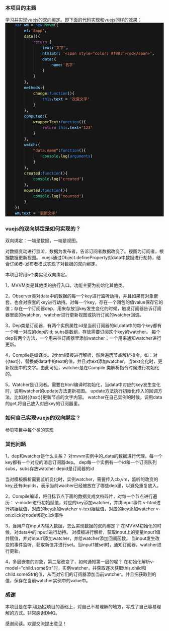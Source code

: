 ### 本项目的主题
学习并实现vuejs的双向绑定。即下面的代码实现和vuejs同样的效果：
![code](./image/code.png)

### vuejs的双向绑定是如何实现的？
双向绑定：一端是数据，一端是视图。

对数据变动进行监听，数据为发布者，告诉订阅者数据改变了。视图为订阅者，根据数据更新视图。
vuejs通过Object.defineProperty对data中数据进行劫持，结合订阅者-发布者模式实现了对数据的双向绑定。


本项目将用5个类实现双向绑定。

1，MVVM类是其他类的执行入口。功能主要为初始化其他类。

2，Observer类对data中的数据的每一个key进行监听劫持，并且如果有对象嵌套，也会对嵌套的key进行劫持。对每一个key，存在一个闭包的值value保存它的值；存在一个订阅器dep，用来存放当key发生变化的时候，触发订阅器告诉订阅器里面的watcher，watcher进行更新视图或执行订阅的watcher回调。

3，Dep类是订阅器，有两个实例属性:id是当前订阅器的id,data中的每个key都有一个唯一对应的dep的id;
subs是数组，存放需要订阅这个key的watcher。
每个dep有两个方法，一个用来往订阅器里添加watcher；一个用来通知watcher进行更新。

4，Compile是编译类。对html模板进行解析，然后遍历节点解析指令，如：对{{text}}，替换成data中的text的值，并且对text添加watcher，当text变化时，更新视图中的文字。由此可见，watcher是在Compile
类解析指令时候进行初始化的。

5，Watcher是订阅者。需要在html编译时初始化，当data中对应的key发生变化时，调用watcher的update方法更新视图。
update方法执行初始化传入的回调方法，比如对{{text}}更新节点的文字内容。
watcher在自己实例的时候，调用data的get,将自己放入对应key的订阅器里。

### 如何自己实现vuejs的双向绑定？
参见项目中每个类的实现

### 其他问题
1，dep和watcher是什么关系？
对mvvm实例中的_data的数据进行代理，每一个key都有一个对应的消息订阅器dep。
dep每一个实例有一个id和一个订阅队列subs，subs存放watcher
depid是订阅器的id

当对模板解析需要监听变化时，实例watcher，需要传入cb,vm，监听的改变的key,还有depids，表示当前wacher已经被放在了哪些dep里，以避免重复放入。

2，Compile编译，将目标节点下面的数据变成文档碎片，对每一个节点进行遍历：
v-model进行初始赋值，对应的key添加watcher，并绑input事件
v-html进行初始赋值，对应的key添加watcher
v-text始赋值，对应的key添加watcher
v-on:click对node绑定click事件

3，当用户在input内输入数据，怎么实现数据的双向绑定？
在MVVM初始化的时候，对data中的input1进行劫持。
对模板进行解析，获取input上的变量input1值并赋值，并对input1添加watcher，并给watcher添加回调函数。
当input发生改变的事件监听，获取新值并进行set。当input1被set时，通知订阅器，watcher进行更新。

4，多层嵌套的对象，第二层改变了，如何通知第一层的呢？
在初始化解析v-model="child.someStr"时，实例watcher，并获取逐次获取this.child和child.someStr的值，从而对它们的订阅器添加当前watcher。并且把获取到的值，保存在当前watcher实例中的value中。
### 感谢
本项目是在学习[DMQ](https://github.com/DMQ/mvvm)项目的基础上，对自己不易理解的地方，写成了自己容易理解的方式。非常感谢DMQ。

感谢阅读。欢迎交流提出意见！


